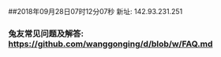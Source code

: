 ##2018年09月28日07时12分07秒 新址: 142.93.231.251
### 兔友常见问题及解答: https://github.com/wanggonging/d/blob/w/FAQ.md
